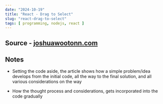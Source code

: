 ```yaml
---
date: "2024-10-19"
title: "React - Drag to Select"
slug: "react-drag-to-select"
tags: [ programming, nodejs, react ]
---
```




## Source - [joshuawootonn.com][1]

## Notes
* Setting the code aside, the article shows how a simple problem/idea develops from the initial code, all the way to the final solution, and all various considerations on the way
* How the thought process and considerations, gets incorporated into the code gradually



  [1]: https://www.joshuawootonn.com/react-drag-to-select

